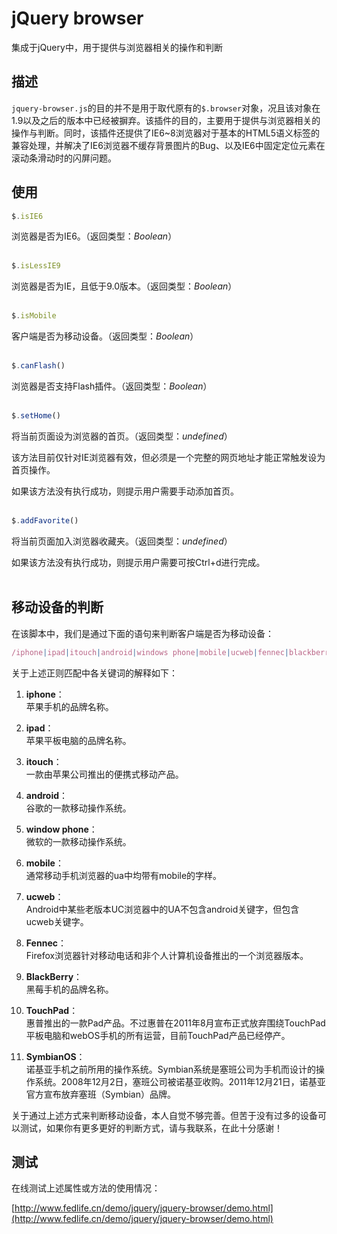 # jQuery browser

集成于jQuery中，用于提供与浏览器相关的操作和判断

## 描述

`jquery-browser.js`的目的并不是用于取代原有的`$.browser`对象，况且该对象在1.9以及之后的版本中已经被摒弃。该插件的目的，主要用于提供与浏览器相关的操作与判断。同时，该插件还提供了IE6~8浏览器对于基本的HTML5语义标签的兼容处理，并解决了IE6浏览器不缓存背景图片的Bug、以及IE6中固定定位元素在滚动条滑动时的闪屏问题。

## 使用

```js
$.isIE6
```

浏览器是否为IE6。（返回类型：*Boolean*）
<br>
<br>

```js
$.isLessIE9
```

浏览器是否为IE，且低于9.0版本。（返回类型：*Boolean*）
<br>
<br>

```js
$.isMobile
```

客户端是否为移动设备。（返回类型：*Boolean*）
<br>
<br>

```js
$.canFlash()
```

浏览器是否支持Flash插件。（返回类型：*Boolean*）
<br>
<br>

```js
$.setHome()
```

将当前页面设为浏览器的首页。（返回类型：*undefined*）

该方法目前仅针对IE浏览器有效，但必须是一个完整的网页地址才能正常触发设为首页操作。

如果该方法没有执行成功，则提示用户需要手动添加首页。
<br>
<br>

```js
$.addFavorite()
```

将当前页面加入浏览器收藏夹。（返回类型：*undefined*）

如果该方法没有执行成功，则提示用户需要可按Ctrl+d进行完成。
<br>
<br>

## 移动设备的判断

在该脚本中，我们是通过下面的语句来判断客户端是否为移动设备：

```js
/iphone|ipad|itouch|android|windows phone|mobile|ucweb|fennec|blackberry|touchpad|symbianos/i.test(navigator.userAgent)
```

关于上述正则匹配中各关键词的解释如下：

1. **iphone**：
<br>苹果手机的品牌名称。

2. **ipad**：
<br>苹果平板电脑的品牌名称。

3. **itouch**：
<br>一款由苹果公司推出的便携式移动产品。

3. **android**：
<br>谷歌的一款移动操作系统。

4. **window phone**：
<br>微软的一款移动操作系统。

5. **mobile**：
<br>通常移动手机浏览器的ua中均带有mobile的字样。

5. **ucweb**：
<br>Android中某些老版本UC浏览器中的UA不包含android关键字，但包含ucweb关键字。

6. **Fennec**：
<br>Firefox浏览器针对移动电话和非个人计算机设备推出的一个浏览器版本。

7. **BlackBerry**：
<br>黑莓手机的品牌名称。

8. **TouchPad**：
<br>惠普推出的一款Pad产品。不过惠普在2011年8月宣布正式放弃围绕TouchPad平板电脑和webOS手机的所有运营，目前TouchPad产品已经停产。

9. **SymbianOS**：
<br>诺基亚手机之前所用的操作系统。Symbian系统是塞班公司为手机而设计的操作系统。2008年12月2日，塞班公司被诺基亚收购。2011年12月21日，诺基亚官方宣布放弃塞班（Symbian）品牌。

关于通过上述方式来判断移动设备，本人自觉不够完善。但苦于没有过多的设备可以测试，如果你有更多更好的判断方式，请与我联系，在此十分感谢！

## 测试

在线测试上述属性或方法的使用情况：

[http://www.fedlife.cn/demo/jquery/jquery-browser/demo.html](http://www.fedlife.cn/demo/jquery/jquery-browser/demo.html)